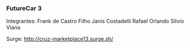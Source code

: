### FutureCar 3

Integrantes:
  Frank de Castro Filho
  Janis Costadelli
  Rafael Orlando
  Silvio Viana
  
Surge: http://cruz-marketplace13.surge.sh/
